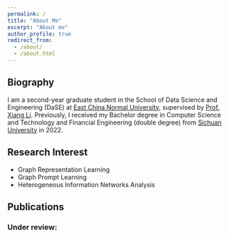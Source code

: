```yaml
---
permalink: /
title: "About Me"
excerpt: "About me"
author_profile: true
redirect_from: 
  - /about/
  - /about.html
---
```


## Biography

I am a second-year graduate student in the School of Data Science and Engineering (DaSE) at [East China Normal University](https://www.ecnu.edu.cn), supervised by [Prof. Xiang Li](https://lixiang3776.github.io/). Previously, I received my Bachelor degree in Computer Science and Technology and Financial Engineering (double degree) from [Sichuan University](https://www.scu.edu.cn) in 2022.

## Research Interest
- Graph Representation Learning
- Graph Prompt Learning
- Heterogeneous Information Networks Analysis

## Publications
### Under review:   
<!-- *Probabilistic Graphical Model for Robust Graph Neural Networks against Noisy Labels*  
Qingqing Ge, Jianxiang Yu, **Zeyuan Zhao**, Xiang Li   -->

<!-- *Enhancing Heterogeneous Graph Embedding via Transformer with Latent Attribute Interaction*  
**Zeyuan Zhao**, Qingqing Ge, Anfeng Cheng, Yiding Liu, Xiang Li, Shuaiqiang Wang  -->

<!-- *PSP: Pre-Training and Structure Prompt Tuning for Graph Neural Networks*  
Qingqing Ge, **Zeyuan Zhao**, Yiding Liu, Anfeng Cheng, Xiang Li, Shuaiqiang Wang, Dawei Yin -->

